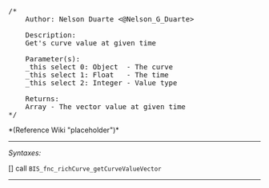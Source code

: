 <pre>/*
	Author: Nelson Duarte <@Nelson_G_Duarte>

	Description:
	Get's curve value at given time

	Parameter(s):
	_this select 0: Object 	- The curve
	_this select 1: Float 	- The time
	_this select 2: Integer	- Value type

	Returns:
	Array - The vector value at given time
*/</pre>*(Reference Wiki "placeholder")*<!-- Remove this after fill-in -->


---
*Syntaxes:*

[] call `BIS_fnc_richCurve_getCurveValueVector`

---
